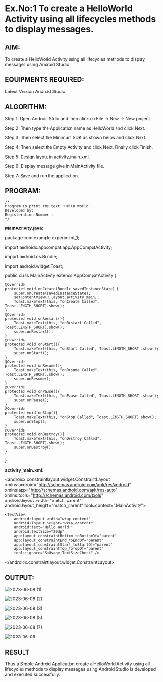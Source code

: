# Ex.No:1 To create a HelloWorld Activity using all lifecycles methods to display messages.


## AIM:

To create a HelloWorld Activity using all lifecycles methods to display messages using Android Studio.

## EQUIPMENTS REQUIRED:

Latest Version Android Studio

## ALGORITHM:

Step 1: Open Android Stdio and then click on File -> New -> New project.

Step 2: Then type the Application name as HelloWorld and click Next. 

Step 3: Then select the Minimum SDK as shown below and click Next.

Step 4: Then select the Empty Activity and click Next. Finally click Finish.

Step 5: Design layout in activity_main.xml.

Step 6: Display message give in MainActivity file.

Step 7: Save and run the application.

## PROGRAM:
```
/*
Program to print the text “Hello World”.
Developed by:
Registeration Number :
*/
```
**MainAcitvity.java:**

package com.example.experiment_1;

import androidx.appcompat.app.AppCompatActivity;

import android.os.Bundle;

import android.widget.Toast;

public class MainActivity extends AppCompatActivity 
{

    @Override
    protected void onCreate(Bundle savedInstanceState) {
        super.onCreate(savedInstanceState);
        setContentView(R.layout.activity_main);
        Toast.makeText(this, "onCreate Called", Toast.LENGTH_SHORT).show();
    }
    @Override
    protected void onRestart(){
        Toast.makeText(this, "onRestart Called", Toast.LENGTH_SHORT).show();
        super.onRestart();
    }
    @Override
    protected void onStart(){
        Toast.makeText(this, "onStart Called", Toast.LENGTH_SHORT).show();
        super.onStart();
    }
    @Override
    protected void onResume(){
        Toast.makeText(this, "onResume Called", Toast.LENGTH_SHORT).show();
        super.onResume();
    }
    @Override
    protected void onPause(){
        Toast.makeText(this, "onPause Called", Toast.LENGTH_SHORT).show();
        super.onPause();
    }
    @Override
    protected void onStop(){
        Toast.makeText(this, "onStop Called", Toast.LENGTH_SHORT).show();
        super.onStop();
    }
    @Override
    protected void onDestroy(){
        Toast.makeText(this, "onDestroy Called", Toast.LENGTH_SHORT).show();
        super.onDestroy();
    }
}

**activity_main.xml:**
<?xml version="1.0" encoding="utf-8"?>
<androidx.constraintlayout.widget.ConstraintLayout xmlns:android="http://schemas.android.com/apk/res/android"
    xmlns:app="http://schemas.android.com/apk/res-auto"
    xmlns:tools="http://schemas.android.com/tools"
    android:layout_width="match_parent"
    android:layout_height="match_parent"
    tools:context=".MainActivity">

    <TextView
        android:layout_width="wrap_content"
        android:layout_height="wrap_content"
        android:text="Hello World!"
        android:textSize="20dp"
        app:layout_constraintBottom_toBottomOf="parent"
        app:layout_constraintEnd_toEndOf="parent"
        app:layout_constraintStart_toStartOf="parent"
        app:layout_constraintTop_toTopOf="parent"
        tools:ignore="SpUsage,TextSizeCheck" />
</androidx.constraintlayout.widget.ConstraintLayout>


## OUTPUT:

![2023-06-08 (1)](https://github.com/Vijayalakshmi230/Mobile-Application-Development/assets/127175503/23843f48-d075-4308-a61c-5180ba40f531)


![2023-06-08 (2)](https://github.com/Vijayalakshmi230/Mobile-Application-Development/assets/127175503/2ffed0d9-e0ec-4b5a-8db6-3e5f7e1b8b8c)


![2023-06-08 (3)](https://github.com/Vijayalakshmi230/Mobile-Application-Development/assets/127175503/90fa8b79-31c2-4fc7-ab8d-27e75bf24e02)


![2023-06-08 (5)](https://github.com/Vijayalakshmi230/Mobile-Application-Development/assets/127175503/4aa53bb5-8861-46ec-a9ab-9779305ad990)


![2023-06-08 (7)](https://github.com/Vijayalakshmi230/Mobile-Application-Development/assets/127175503/d98d230e-bf7a-4799-9ee3-f621360adace)


![2023-06-08](https://github.com/Vijayalakshmi230/Mobile-Application-Development/assets/127175503/c407331d-379f-4624-9da4-7d8199734d32)



## RESULT
Thus a Simple Android Application create a HelloWorld Activity using all lifecycles methods to display messages using Android Studio is developed and executed successfully.
